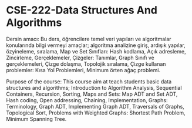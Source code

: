 # CSE-222-Data Structures And Algorithms

Dersin amacı:	Bu ders, öğrencilere temel veri yapıları ve algoritmalar konularında bilgi vermeyi amaçlar; algoritma analizine giriş, ardışık yapılar, özyineleme, sıralama, Map ve Set Sınıfları: Hash kodlama, Açık adresleme, Zincirleme, Gerçeklemeler, Çizgeler: Tanımlar, Graph Sınıfı ve gerçeklemeleri, Çizge dolaşma, Topolojik sıralama, Çizge kullanan problemler: Kısa Yol Problemleri, Minimum örten ağaç problemi.

Purpose of the course:	This course aim at teach students basic data structures and algorithms; Introduction to Algorithm Analysis, Sequential Containers, Recursion, Sorting, Maps and Sets: Map ADT and Set ADT, Hash coding, Open addressing, Chaining, Implementation, Graphs: Terminology, Graph ADT, Implementing Graph ADT, Traversals of Graphs, Topological Sort, Problems with Weighted Graphs: Shortest Path Problem, Minimum Spanning Tree.

